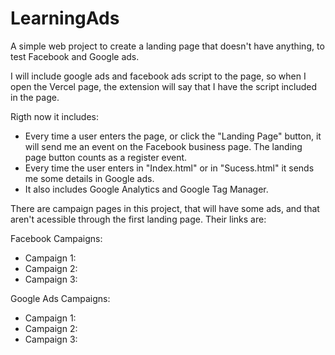 # LearningAds
A simple web project to create a landing page that doesn't have anything, to test Facebook and Google ads.

I will include google ads and facebook ads script to the page, so when I open the Vercel page, the extension will say that I have the script included in the page.

Rigth now it includes:

- Every time a user enters the page, or click the "Landing Page" button, it will send me an event on the Facebook business page. The landing page button counts as a register event.
- Every time the user enters in "Index.html" or in "Sucess.html" it sends me some details in Google ads.
- It also includes Google Analytics and Google Tag Manager.

There are campaign pages in this project, that will have some ads, and that aren't acessible through the first landing page.
Their links are:

Facebook Campaigns:

- Campaign 1:
- Campaign 2:
- Campaign 3:

Google Ads Campaigns:

- Campaign 1:
- Campaign 2:
- Campaign 3:
